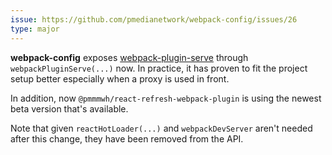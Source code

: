 ```yaml
---
issue: https://github.com/pmedianetwork/webpack-config/issues/26
type: major
---
```


**webpack-config** exposes [webpack-plugin-serve](https://www.npmjs.com/package/webpack-plugin-serve) through `webpackPluginServe(...)` now. In practice, it has proven to fit the project setup better especially when a proxy is used in front.

In addition, now `@pmmmwh/react-refresh-webpack-plugin` is using the newest beta version that's available.

Note that given `reactHotLoader(...)` and `webpackDevServer` aren't needed after this change, they have been removed from the API.
